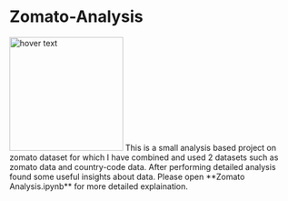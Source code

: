# Zomato-Analysis

<img src="https://play-lh.googleusercontent.com/OoH7nTgXPATm2hDQQhKa2lmw1_z5wEj0TApgGGFTtkkxxdXDsa8ltYcvV8yfBWZW5iL1" width="200" height="200" title="hover text">
This is a small analysis based project on zomato dataset for which I have combined and used 2 datasets such as zomato data and country-code data.
After performing detailed analysis found some useful insights about data. Please open **Zomato Analysis.ipynb** for more detailed explaination.

